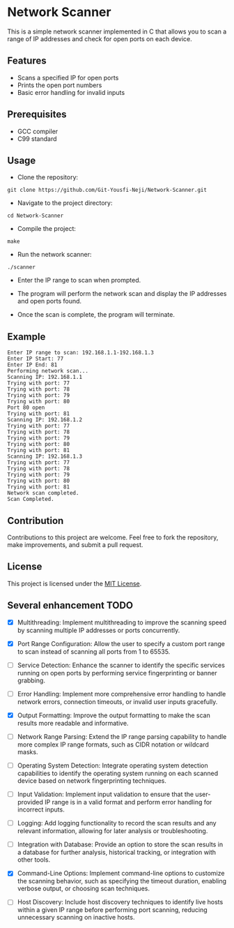 
# Network Scanner

This is a simple network scanner implemented in C that allows you to scan a range of IP addresses and check for open ports on each device.

## Features

- Scans a specified IP for open ports
- Prints the open port numbers
- Basic error handling for invalid inputs

## Prerequisites

- GCC compiler
- C99 standard

## Usage

- Clone the repository:

```
git clone https://github.com/Git-Yousfi-Neji/Network-Scanner.git
```

- Navigate to the project directory:

```
cd Network-Scanner
```

- Compile the project:

```
make
```

- Run the network scanner:

```
./scanner
```

- Enter the IP range to scan when prompted.

- The program will perform the network scan and display the IP addresses and open ports found.

- Once the scan is complete, the program will terminate.

## Example
```
Enter IP range to scan: 192.168.1.1-192.168.1.3
Enter IP Start: 77
Enter IP End: 81
Performing network scan...
Scanning IP: 192.168.1.1
Trying with port: 77
Trying with port: 78
Trying with port: 79
Trying with port: 80
Port 80 open
Trying with port: 81
Scanning IP: 192.168.1.2
Trying with port: 77
Trying with port: 78
Trying with port: 79
Trying with port: 80
Trying with port: 81
Scanning IP: 192.168.1.3
Trying with port: 77
Trying with port: 78
Trying with port: 79
Trying with port: 80
Trying with port: 81
Network scan completed.
Scan Completed.
```
## Contribution

Contributions to this project are welcome. Feel free to fork the repository, make improvements, and submit a pull request.

## License

This project is licensed under the [MIT License](LICENSE).
## Several enhancement TODO

- [x] Multithreading: Implement multithreading to improve the scanning speed by scanning multiple IP addresses or ports concurrently.

- [x] Port Range Configuration: Allow the user to specify a custom port range to scan instead of scanning all ports from 1 to 65535.

- [ ] Service Detection: Enhance the scanner to identify the specific services running on open ports by performing service fingerprinting or banner grabbing.

- [ ] Error Handling: Implement more comprehensive error handling to handle network errors, connection timeouts, or invalid user inputs gracefully.

- [x] Output Formatting: Improve the output formatting to make the scan results more readable and informative.

- [ ] Network Range Parsing: Extend the IP range parsing capability to handle more complex IP range formats, such as CIDR notation or wildcard masks.

- [ ] Operating System Detection: Integrate operating system detection capabilities to identify the operating system running on each scanned device based on network fingerprinting techniques.

- [ ] Input Validation: Implement input validation to ensure that the user-provided IP range is in a valid format and perform error handling for incorrect inputs.

- [ ] Logging: Add logging functionality to record the scan results and any relevant information, allowing for later analysis or troubleshooting.

- [ ] Integration with Database: Provide an option to store the scan results in a database for further analysis, historical tracking, or integration with other tools.

- [x] Command-Line Options: Implement command-line options to customize the scanning behavior, such as specifying the timeout duration, enabling verbose output, or choosing scan techniques.

- [ ] Host Discovery: Include host discovery techniques to identify live hosts within a given IP range before performing port scanning, reducing unnecessary scanning on inactive hosts.
